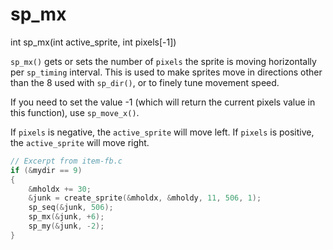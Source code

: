# sp_mx

<Prototype>int sp_mx(int active_sprite, int pixels[-1])</Prototype>

`sp_mx()` gets or sets the number of `pixels` the sprite is moving horizontally per `sp_timing` interval. This is used to make sprites move in directions other than the 8 used with `sp_dir()`, or to finely tune movement speed.

If you need to set the value -1 (which will return the current pixels value in this function), use `sp_move_x()`.

If `pixels` is negative, the `active_sprite` will move left. If `pixels` is positive, the `active_sprite` will move right.

```c
// Excerpt from item-fb.c
if (&mydir == 9)
{
    &mholdx += 30;
    &junk = create_sprite(&mholdx, &mholdy, 11, 506, 1);
    sp_seq(&junk, 506);
    sp_mx(&junk, +6);
    sp_my(&junk, -2);
}
```

